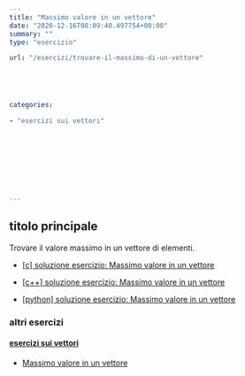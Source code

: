 ```yaml
---
title: "Massimo valore in un vettore"
date: "2020-12-16T08:09:40.497754+00:00"
summary: ""
type: "esercizio"

url: "/esercizi/trovare-il-massimo-di-un-vettore"





categories:

- "esercizi sui vettori"









---
```






## titolo principale

Trovare il valore massimo in un vettore di elementi.




*	[[c] soluzione esercizio: Massimo valore in un vettore](/soluzioni/c-massimo-valore-in-un-vettore)

*	[[c++] soluzione esercizio: Massimo valore in un vettore](/soluzioni/c++-massimo-valore-in-un-vettore)

*	[[python] soluzione esercizio: Massimo valore in un vettore](/soluzioni/python-massimo-valore-in-un-vettore)


### altri esercizi

#### [esercizi sui vettori](/category/esercizi-sui-vettori)

* [Massimo valore in un vettore](/esercizi/trovare-il-massimo-di-un-vettore)







